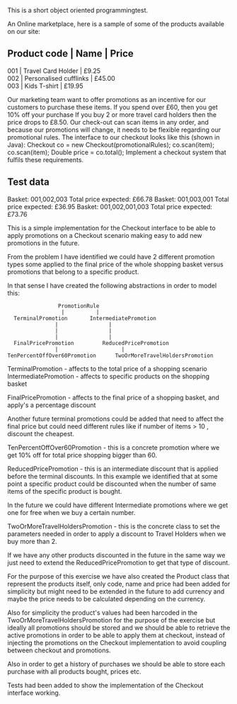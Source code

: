 This is a short object oriented programmingtest.

An Online marketplace, here is a sample of some of the products available on our site:

Product code | Name | Price
----------------------------------------------------------
001 | Travel Card Holder | £9.25 <br />
002 | Personalised cufflinks | £45.00 <br />
003 | Kids T-shirt | £19.95 <br />

Our marketing team want to offer promotions as an incentive for
our customers to purchase these items.
If you spend over £60, then you get 10% off your purchase
If you buy 2 or more travel card holders then the price drops to
£8.50.
Our check-out can scan items in any order, and because our
promotions will change, it needs to be flexible regarding our
promotional rules.
The interface to our checkout looks like this (shown in Java):
Checkout co = new Checkout(promotionalRules);
co.scan(item);
co.scan(item);
Double price = co.total();
Implement a checkout system that fulfils these requirements.

Test data
---------
Basket: 001,002,003
Total price expected: £66.78
Basket: 001,003,001
Total price expected: £36.95
Basket: 001,002,001,003
Total price expected: £73.76

This is a simple implementation for the Checkout interface to be able to 
apply promotions on a Checkout scenario making easy to add new promotions 
in the future.

From the problem I have identified we could have 2 different promotion types
some applied to the final price of the whole shopping basket versus promotions
that belong to a specific product.

In that sense I have created the following abstractions in order to model this:
                    
                    PromotionRule
                     |          |
      TerminalPromotion       IntermediatePromotion
                   |                |
                   |                |
                   |                |
      FinalPricePromotion         ReducedPricePromotion
                   |                    |
    TenPercentOffOver60Promotion      TwoOrMoreTravelHoldersPromotion
      

TerminalPromotion -  affects to the total price of a shopping scenario
IntermediatePromotion - affects to specific products on the shopping basket

FinalPricePromotion -  affects to the final price of a shopping basket, and 
apply's a percentage discount

Another future terminal promotions could be added that need to affect the final price but 
could need different rules like if number of items > 10 , discount the cheapest.

TenPercentOffOver60Promotion -  this is a concrete promotion where we get 10% off for
total price shopping bigger than 60.

ReducedPricePromotion - this is an intermediate discount that is applied before the terminal
discounts. In this example we identified that at some point a specific product could be discounted
when the number of same items of the specific product is bought.

In the future we could have different Intermediate promotions where we get one for free
when we buy a certain number.

TwoOrMoreTravelHoldersPromotion -  this is the concrete class to set the parameters needed
in order to apply a discount to Travel Holders when we buy more than 2.

If we have any other products discounted in the future in the same way we just need to
extend the ReducedPricePromotion to get that type of discount.


For the purpose of this exercise we have also created the Product class that represent
the products itself, only code, name and price had been added for simplicity but might need
to be extended in the future to add currency and maybe the price needs to be calculated depending
on the currency.

Also for simplicity the product's values had been harcoded in the TwoOrMoreTravelHoldersPromotion for the 
purpose of the exercise but ideally all promotions should be stored and we should be able to
retrieve the active promotions in order to be able to apply them at checkout, 
instead of injecting the promotions on the Checkout implementation to avoid coupling
between checkout and promotions.

Also in order to get a history of purchases we should be able to store each purchase 
with all products bought, prices etc.

Tests had been added to show the implementation of the Checkout interface working.

